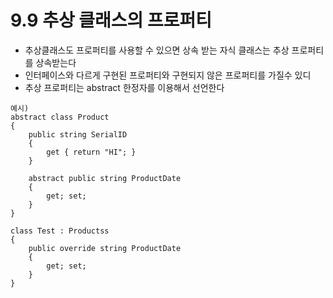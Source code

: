 # 9.9 추상 클래스의 프로퍼티
* 추상클래스도 프로퍼티를 사용할 수 있으면 상속 받는 자식 클래스는 추상 프로퍼티를 상속받는다
* 인터페이스와 다르게  구현된 프로퍼티와 구현되지 않은 프로퍼티를 가질수 있디
* 추상 프로퍼티는 abstract 한정자를 이용해서 선언한다
```
예시)
abstract class Product
{
    public string SerialID
    {
        get { return "HI"; }
    }

    abstract public string ProductDate
    {
        get; set;
    }
}

class Test : Productss
{
	public override string ProductDate
    {
        get; set;
    }
}


```




